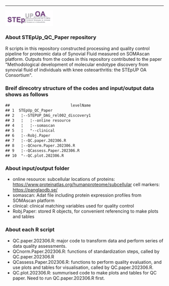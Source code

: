 ---
<img src="STEPUPlogo.png" width="30%" />

### About STEpUp_QC_Paper repository
R scripts in this repository constructed processing and quality control pipeline for proteomic data of Synovial Fluid measured on SOMAscan platform. Outputs from the codes in this repository contributed to the paper "Methodological development of molecular endotype discovery from synovial fluid of individuals with knee osteoarthritis: the STEpUP OA Consortium".

### Breif direcotry structure of the codes and input/output data shows as follows


```
##                           levelName
## 1  STEpUp_QC_Paper                 
## 2   ¦--STEPUP_DAG_rel002_discovery1
## 3   ¦   ¦--online resource         
## 4   ¦   ¦--somascan                
## 5   ¦   °--clinical                
## 6   ¦--Robj.Paper                  
## 7   ¦--QC.paper.202306.R           
## 8   ¦--QCnorm.Paper.202306.R       
## 9   ¦--QCassess.Paper.202306.R     
## 10  °--QC.plot.202306.R
```

### About input/output folder
* online resource: subcellular locations of proteins: https://www.proteinatlas.org/humanproteome/subcellular
                   cell markers: https://panglaodb.se/ 
* somascan: Adat file including protein expression profiles from SOMAscan platform
* clinical: clinical matching variables used for quality control 
* Robj.Paper: stored R objects, for convenient referencing to make plots and tables  

### About each R script
* QC.paper.202306.R: major code to transform data and perform series of data quality assessments.
* QCnorm.Paper.202306.R: functions of standardization steps, called by QC.paper.202306.R 
* QCassess.Paper.202306.R: functions to perform quality evaluation, and use plots and tables for visualisation, called by QC.paper.202306.R.
* QC.plot.202306.R: summurised code to make plots and tables for QC paper. Need to run QC.paper.202306.R first.

